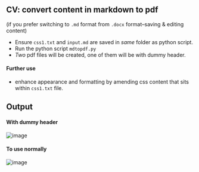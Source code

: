## CV: convert content in markdown to pdf
(if you prefer switching to `.md` format from `.docx` format–saving & editing content)
- Ensure `css1.txt` and `input.md` are saved in _same_ folder as python script.
- Run the python script `mdtopdf.py`
- _Two_ pdf files will be created, one of them will be with dummy header.

#### Further use
- enhance appearance and formatting by amending css content that sits within `css1.txt` file.

## Output
#### With dummy header
![image](https://github.com/user-attachments/assets/c834090d-f796-4f9c-8947-35a701e4e765)
#### To use normally
![image](https://github.com/user-attachments/assets/37a058cb-936e-4934-ad5e-d72b7d4aafe4)





